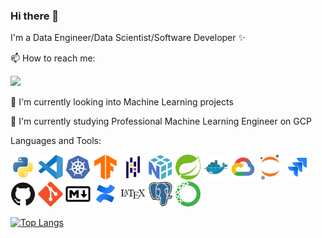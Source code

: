 ### Hi there 👋

<!--
**AndreasH96/AndreasH96** is a ✨ _special_ ✨ repository because its `README.md` (this file) appears on your GitHub profile.

Here are some ideas to get you started:

- 🔭 I’m currently working on ...
- 🌱 I’m currently learning ...
- 👯 I’m looking to collaborate on ...
- 🤔 I’m looking for help with ...
- 💬 Ask me about ...
- 📫 How to reach me: ...
- 😄 Pronouns: ...
- ⚡ Fun fact: ...
-->
I'm a Data Engineer/Data Scientist/Software Developer ✨

📫 How to reach me:
<div id="badges"> 
  <a href="https://www.linkedin.com/in/andreas-h%C3%A4ggstr%C3%B6m-391a92170/">
    <img src="https://img.shields.io/badge/LinkedIn-blue?logo=linkedin&logoColor=white&style=for-the-badge alt="LinkedIn Badge"/>
  </a>
 </div>
 
 
  🔭 I'm currently looking into Machine Learning projects
                                                                                                                               
 🌱 I'm currently studying Professional Machine Learning Engineer on GCP

 Languages and Tools:
 <div id"tools">
  <img src="https://github.com/devicons/devicon/blob/master/icons/python/python-original.svg" heigt=40 width=40>
  <img src="https://github.com/devicons/devicon/blob/master/icons/vscode/vscode-original.svg" heigt=40 width=40>
  <img src="https://github.com/devicons/devicon/blob/master/icons/kubernetes/kubernetes-plain.svg" heigt=40 width=40>
  <img src="https://github.com/devicons/devicon/blob/master/icons/tensorflow/tensorflow-original.svg" heigt=40 width=40>
  <img src="https://github.com/devicons/devicon/blob/master/icons/pandas/pandas-original.svg" heigt=40 width=40>
  <img src="https://github.com/devicons/devicon/blob/master/icons/numpy/numpy-original.svg" heigt=40 width=40>
  <img src="https://github.com/devicons/devicon/blob/master/icons/spring/spring-original.svg" heigt=40 width=40>
  <img src="https://github.com/devicons/devicon/blob/master/icons/docker/docker-original.svg" heigt=40 width=40>
  <img src="https://github.com/devicons/devicon/blob/master/icons/googlecloud/googlecloud-original.svg" heigt=40 width=40>
  <img src="https://github.com/devicons/devicon/blob/master/icons/jupyter/jupyter-original.svg" heigt=40 width=40>
  <img src="https://github.com/devicons/devicon/blob/master/icons/jira/jira-original.svg" heigt=40 width=40>
  <img src="https://github.com/devicons/devicon/blob/master/icons/github/github-original.svg" heigt=40 width=40>
  <img src="https://github.com/devicons/devicon/blob/master/icons/git/git-original.svg" heigt=40 width=40>
  <img src="https://github.com/devicons/devicon/blob/master/icons/markdown/markdown-original.svg" heigt=40 width=40>
  <img src="https://github.com/devicons/devicon/blob/master/icons/confluence/confluence-original.svg" heigt=40 width=40>
  <img src="https://github.com/devicons/devicon/blob/master/icons/latex/latex-original.svg" heigt=40 width=40>
  <img src="https://github.com/devicons/devicon/blob/master/icons/postgresql/postgresql-original.svg" heigt=40 width=40>
  <img src="https://github.com/devicons/devicon/blob/master/icons/anaconda/anaconda-original.svg" heigt=40 width=40>
 </div>
 
 [![Top Langs](https://github-readme-stats.vercel.app/api/top-langs/?username=andreash96&layout=compact&theme=vision-friendly-dark)](https://github.com/anuraghazra/github-readme-stats)


